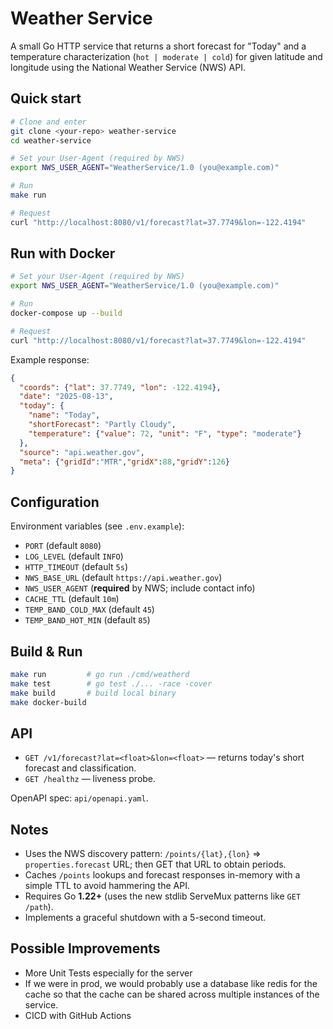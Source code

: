 # Weather Service

A small Go HTTP service that returns a short forecast for "Today" and a temperature characterization (`hot | moderate | cold`) for given latitude and longitude using the National Weather Service (NWS) API.

## Quick start

```bash
# Clone and enter
git clone <your-repo> weather-service
cd weather-service

# Set your User-Agent (required by NWS)
export NWS_USER_AGENT="WeatherService/1.0 (you@example.com)"

# Run
make run

# Request
curl "http://localhost:8080/v1/forecast?lat=37.7749&lon=-122.4194"
```

## Run with Docker

```bash
# Set your User-Agent (required by NWS)
export NWS_USER_AGENT="WeatherService/1.0 (you@example.com)"

# Run
docker-compose up --build

# Request
curl "http://localhost:8080/v1/forecast?lat=37.7749&lon=-122.4194"
```

Example response:
```json
{
  "coords": {"lat": 37.7749, "lon": -122.4194},
  "date": "2025-08-13",
  "today": {
    "name": "Today",
    "shortForecast": "Partly Cloudy",
    "temperature": {"value": 72, "unit": "F", "type": "moderate"}
  },
  "source": "api.weather.gov",
  "meta": {"gridId":"MTR","gridX":88,"gridY":126}
}
```

## Configuration

Environment variables (see `.env.example`):

- `PORT` (default `8080`)
- `LOG_LEVEL` (default `INFO`)
- `HTTP_TIMEOUT` (default `5s`)
- `NWS_BASE_URL` (default `https://api.weather.gov`)
- `NWS_USER_AGENT` (**required** by NWS; include contact info)
- `CACHE_TTL` (default `10m`)
- `TEMP_BAND_COLD_MAX` (default `45`)
- `TEMP_BAND_HOT_MIN` (default `85`)

## Build & Run

```bash
make run         # go run ./cmd/weatherd
make test        # go test ./... -race -cover
make build       # build local binary
make docker-build
```

## API

- `GET /v1/forecast?lat=<float>&lon=<float>` — returns today's short forecast and classification.
- `GET /healthz` — liveness probe.

OpenAPI spec: `api/openapi.yaml`.

## Notes

- Uses the NWS discovery pattern: `/points/{lat},{lon}` => `properties.forecast` URL; then GET that URL to obtain periods.
- Caches `/points` lookups and forecast responses in-memory with a simple TTL to avoid hammering the API.
- Requires Go **1.22+** (uses the new stdlib ServeMux patterns like `GET /path`).
- Implements a graceful shutdown with a 5-second timeout.

## Possible Improvements

- More Unit Tests especially for the server
- If we were in prod, we would probably use a database like redis for the cache so that the cache can be shared across 
  multiple instances of the service. 
- CICD with GitHub Actions

